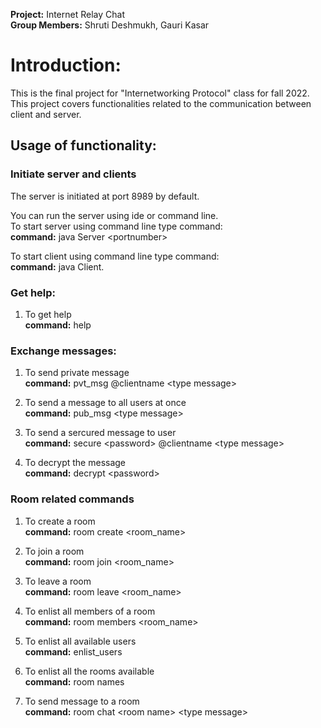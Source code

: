 **Project:** Internet Relay Chat<br />
**Group Members:** Shruti Deshmukh, Gauri Kasar 

# Introduction:
This is the final project for "Internetworking Protocol" class for fall 2022. <br />
This project covers functionalities related to the communication between client and server. 

## Usage of functionality:

### Initiate server and clients
The server is initiated at port 8989 by default.

You can run the server using ide or command line.<br />
To start server using command line type command:<br />
**command:** java Server \<portnumber>

To start client using command line type command:<br />
**command:** java Client.

### Get help:
1. To get help<br />
   **command:** help
  
### Exchange messages:

1. To send private message<br />
   **command:** pvt_msg @clientname \<type message>

2. To send a message to all users at once<br />
   **command:** pub_msg \<type message>

3. To send a sercured message to user<br />
   **command:** secure \<password> @clientname \<type message>

4. To decrypt the message<br />
   **command:** decrypt \<password>
 
### Room related commands

1. To create a room<br />
   **command:** room create \<room_name>

2. To join a room<br />
   **command:** room join \<room_name>

3. To leave a room<br />
   **command:** room leave \<room_name>

4. To enlist all members of a room<br />
   **command:** room members \<room_name>

5. To enlist all available users<br />
   **command:** enlist_users

6. To enlist all the rooms available<br />
   **command:** room names
   
7. To send message to a room<br />
   **command:** room chat \<room name> \<type message> 


